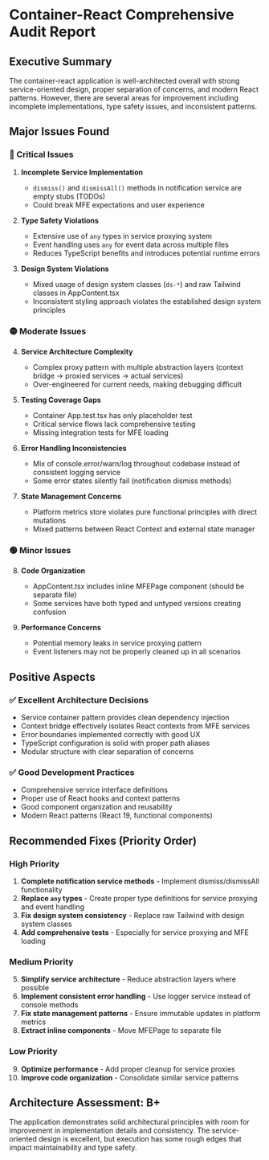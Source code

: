# Container-React Comprehensive Audit Report

## Executive Summary
The container-react application is well-architected overall with strong service-oriented design, proper separation of concerns, and modern React patterns. However, there are several areas for improvement including incomplete implementations, type safety issues, and inconsistent patterns.

## Major Issues Found

### 🔴 Critical Issues

1. **Incomplete Service Implementation**
   - `dismiss()` and `dismissAll()` methods in notification service are empty stubs (TODOs)
   - Could break MFE expectations and user experience

2. **Type Safety Violations**
   - Extensive use of `any` types in service proxying system
   - Event handling uses `any` for event data across multiple files
   - Reduces TypeScript benefits and introduces potential runtime errors

3. **Design System Violations** 
   - Mixed usage of design system classes (`ds-*`) and raw Tailwind classes in AppContent.tsx
   - Inconsistent styling approach violates the established design system principles

### 🟡 Moderate Issues

4. **Service Architecture Complexity**
   - Complex proxy pattern with multiple abstraction layers (context bridge → proxied services → actual services)
   - Over-engineered for current needs, making debugging difficult

5. **Testing Coverage Gaps**
   - Container App.test.tsx has only placeholder test
   - Critical service flows lack comprehensive testing
   - Missing integration tests for MFE loading

6. **Error Handling Inconsistencies**
   - Mix of console.error/warn/log throughout codebase instead of consistent logging service
   - Some error states silently fail (notification dismiss methods)

7. **State Management Concerns**
   - Platform metrics store violates pure functional principles with direct mutations
   - Mixed patterns between React Context and external state manager

### 🟢 Minor Issues

8. **Code Organization**
   - AppContent.tsx includes inline MFEPage component (should be separate file)
   - Some services have both typed and untyped versions creating confusion

9. **Performance Concerns**
   - Potential memory leaks in service proxying pattern
   - Event listeners may not be properly cleaned up in all scenarios

## Positive Aspects

### ✅ Excellent Architecture Decisions
- Service container pattern provides clean dependency injection
- Context bridge effectively isolates React contexts from MFE services  
- Error boundaries implemented correctly with good UX
- TypeScript configuration is solid with proper path aliases
- Modular structure with clear separation of concerns

### ✅ Good Development Practices
- Comprehensive service interface definitions
- Proper use of React hooks and context patterns
- Good component organization and reusability
- Modern React patterns (React 19, functional components)

## Recommended Fixes (Priority Order)

### High Priority
1. **Complete notification service methods** - Implement dismiss/dismissAll functionality
2. **Replace `any` types** - Create proper type definitions for service proxying and event handling
3. **Fix design system consistency** - Replace raw Tailwind with design system classes
4. **Add comprehensive tests** - Especially for service proxying and MFE loading

### Medium Priority  
5. **Simplify service architecture** - Reduce abstraction layers where possible
6. **Implement consistent error handling** - Use logger service instead of console methods
7. **Fix state management patterns** - Ensure immutable updates in platform metrics
8. **Extract inline components** - Move MFEPage to separate file

### Low Priority
9. **Optimize performance** - Add proper cleanup for service proxies
10. **Improve code organization** - Consolidate similar service patterns

## Architecture Assessment: B+

The application demonstrates solid architectural principles with room for improvement in implementation details and consistency. The service-oriented design is excellent, but execution has some rough edges that impact maintainability and type safety.